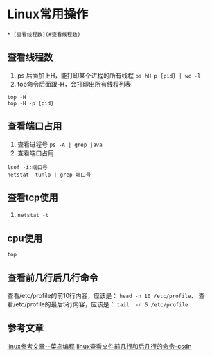 # Linux常用操作
<!-- GFM-TOC -->
    * [查看线程数](#查看线程数)
## 查看线程数
1. ps 后面加上H，能打印某个进程的所有线程
`ps hH p {pid} | wc -l`
2. top命令后面跟-H，会打印出所有线程列表
```
top -H
top -H -p {pid}
```
## 查看端口占用
1. 查看进程号
`ps -A | grep java`
2. 查看端口占用
```
lsof -i:端口号
netstat -tunlp | grep 端口号
```
## 查看tcp使用
1. `netstat -t`
## cpu使用
`top`
## 查看前几行后几行命令
查看/etc/profile的前10行内容，应该是：
`head -n 10 /etc/profile`、
查看/etc/profile的最后5行内容，应该是：
`tail  -n 5 /etc/profile`

## 参考文章
[linux参考文章--菜鸟编程](https://www.runoob.com/w3cnote/linux-check-port-usage.html)
[linux查看文件前几行和后几行的命令-csdn](https://blog.csdn.net/zmx19951103/article/details/78575265)
